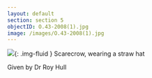 ```yaml
---
layout: default
section: section 5
objectID: O.43-2008(1).jpg
image: /images/O.43-2008(1).jpg
---
```

![]({{site.baseurl}}/images/O.43-2008(1).jpg){: .img-fluid }
Scarecrow, wearing a straw hat

Given by Dr Roy Hull

